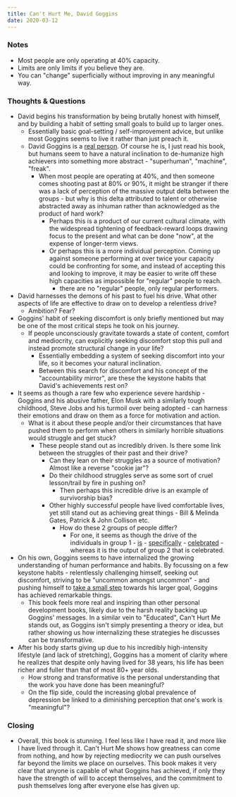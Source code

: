 ```yaml
---
title: Can't Hurt Me, David Goggins
date: 2020-03-12
---
```


### Notes
- Most people are only operating at 40% capacity. 
- Limits are only limits if you believe they are. 
- You can "change" superficially without improving in any meaningful way.  

### Thoughts & Questions
- David begins his transformation by being brutally honest with himself, and by building a habit of setting small goals to build up to larger ones. 
    - Essentially basic goal-setting / self-improvement advice, but unlike most Goggins seems to live it rather than just preach it. 
    - David Goggins is a [real person](https://www.youtube.com/watch?v=cH0gED2stDM). Of course he is, I just read his book, but humans seem to have a natural inclination to de-humanize high achievers into something more abstract - "superhuman", "machine", "freak". 
        - When most people are operating at 40%, and then someone comes shooting past at 80% or 90%, it might be stranger if there was a lack of perception of the massive output delta between the groups - but why is this delta attributed to talent or otherwise abstracted away as inhuman rather than acknowledged as the product of hard work? 
            - Perhaps this is a product of our current cultural climate, with the widespread tightening of feedback-reward loops drawing focus to the present and what can be done "now", at the expense of longer-term views. 
            - Or perhaps this is a more individual perception. Coming up against someone performing at over twice your capacity could be confronting for some, and instead of accepting this and looking to improve, it may be easier to write off these high capacities as impossible for "regular" people to reach. 
                - there are no "regular" people, only regular performers.
- David harnesses the demons of his past to fuel his drive. What other aspects of life are effective to draw on to develop a relentless drive? 
    - Ambition? Fear? 
- Goggins' habit of seeking discomfort is only briefly mentioned but may be one of the most critical steps he took on his journey. 
    - If people unconsciously gravitate towards a state of content, comfort and mediocrity, can explicitly seeking discomfort stop this pull and instead promote structural change in your life? 
        - Essentially embedding a system of seeking discomfort into your life, so it becomes your natural inclination. 
        - Between this search for discomfort and his concept of the "accountability mirror", are these the keystone habits that David's achievements rest on? 
- It seems as though a rare few who experience severe hardship - Goggins and his abusive father, Elon Musk with a similarly tough childhood, Steve Jobs and his turmoil over being adopted - can harness their emotions and draw on them as a force for motivation and action. 
    - What is it about these people and/or their circumstances that have pushed them to perform when others in similarly horrible situations would struggle and get stuck? 
        - These people stand out as incredibly driven. Is there some link between the struggles of their past and their drive? 
            - Can they lean on their struggles as a source of motivation? Almost like a reverse "cookie jar"?
            - Do their childhood struggles serve as some sort of cruel lesson/trail by fire in pushing on? 
                - Then perhaps this incredible drive is an example of survivorship bias? 
            - Other highly successful people have lived comfortable lives, yet still stand out as achieving great things - Bill & Melinda Gates, Patrick & John Collison etc.
                - How do these 2 groups of people differ? 
                    - For one, it seems as though the drive of the individuals in group 1 - [is](https://www.goalcast.com/2017/07/07/david-goggins-what-drives-you-greatness/) - [specifically](https://medium.com/personal-growth/elon-musk-how-to-sustain-motivation-b0ddfebe3a5e) - [celebrated](https://www.cnet.com/news/what-drives-steve-jobs/) - whereas it is the output of group 2 that is celebrated. 
- On his own, Goggins seems to have internalized the growing understanding of human performance and habits. By focussing on a few keystone habits - relentlessly challenging himself, seeking out discomfort, striving to be "uncommon amongst uncommon" - and pushing himself to [take a small step](https://youtu.be/cH0gED2stDM?t=208) towards his larger goal, Goggins has achieved remarkable things. 
    - This book feels more real and inspiring than other personal development books, likely due to the harsh reality backing up Goggins' messages. In a similar vein to "Educated", Can't Hurt Me stands out, as Goggins isn't simply presenting a theory or idea, but rather showing us how internalizing these strategies he discusses can be transformative.
- After his body starts giving up due to his incredibly high-intensity lifestyle (and lack of stretching), Goggins has a moment of clarity where he realizes that despite only having lived for 38 years, his life has been richer and fuller than that of most 80+ year olds. 
    - How strong and transformative is the personal understanding that the work you have done has been meaningful? 
    - On the flip side, could the increasing global prevalence of depression be linked to a diminishing perception that one's work is "meaningful"?

### Closing 
- Overall, this book is stunning. I feel less like I have read it, and more like I have lived through it. Can't Hurt Me shows how greatness can come from nothing, and how by rejecting mediocrity we can push ourselves far beyond the limits we place on ourselves. This book makes it very clear that anyone is capable of what Goggins has achieved, if only they have the strength of will to accept themselves, and the commitment to push themselves long after everyone else has given up. 